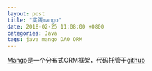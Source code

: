 ```yaml
---
layout: post
title: "实践mango"
date: 2018-02-25 11:08:00 +0800
categories: Java
tags: java mango DAO ORM
---
```


[Mango](http://mango.jfaster.org/)是一个分布式ORM框架，代码托管于[github](https://github.com/jfaster/mango)